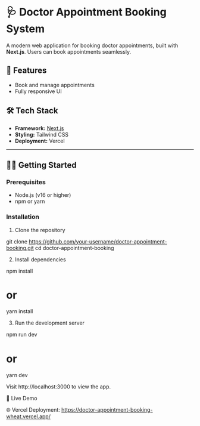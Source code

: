 # 🩺 Doctor Appointment Booking System

A modern web application for booking doctor appointments, built with **Next.js**. Users can book appointments seamlessly.

## 🚀 Features

- Book and manage appointments
- Fully responsive UI

## 🛠️ Tech Stack

- **Framework:** [Next.js](https://nextjs.org/)
- **Styling:** Tailwind CSS
- **Deployment:** Vercel

---

## 🧑‍💻 Getting Started

### Prerequisites

- Node.js (v16 or higher)
- npm or yarn

### Installation

1. Clone the repository

git clone https://github.com/your-username/doctor-appointment-booking.git
cd doctor-appointment-booking

2. Install dependencies

npm install

# or

yarn install

3. Run the development server

npm run dev

# or

yarn dev

Visit http://localhost:3000 to view the app.

🚀 Live Demo

🌐 Vercel Deployment: https://doctor-appointment-booking-wheat.vercel.app/
